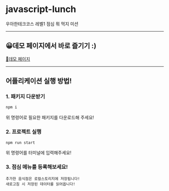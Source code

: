 # javascript-lunch

우아한테크코스 레벨1 점심 뭐 먹지 미션

---

## 😀데모 페이지에서 바로 즐기기 :)

[🎯데모 페이지](https://evencoding.github.io/javascript-lunch/)

---

## 어플리케이션 실행 방법!

### 1. 패키지 다운받기

```bash
npm i
```

위 명령어로 필요한 패키지를 다운로드해 주세요!

### 2. 프로젝트 실행

```bash
npm run start
```

위 명령어를 터미널에 입력해주세요!

### 3. 점심 메뉴를 등록해보세요!

```
추가한 음식점은 로컬스토리지에 저장됩니다!
새로고침 시 저장된 데이터를 읽어옵니다!
```
